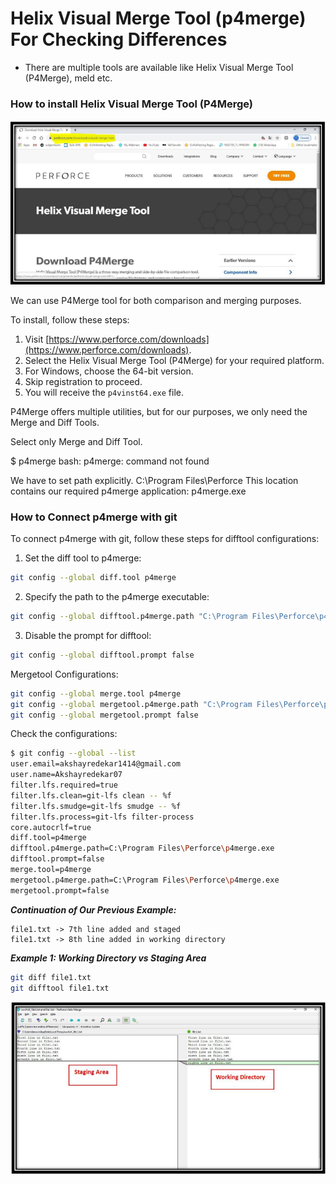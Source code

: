 # Helix Visual Merge Tool (p4merge) For Checking Differences

- There are multiple tools are available like Helix Visual Merge Tool (P4Merge), meld etc.

### How to install Helix Visual Merge Tool (P4Merge)
![img](/images/helix-installation.png)

We can use P4Merge tool for both comparison and merging purposes.

To install, follow these steps:

1. Visit [https://www.perforce.com/downloads](https://www.perforce.com/downloads).
2. Select the Helix Visual Merge Tool (P4Merge) for your required platform.
3. For Windows, choose the 64-bit version.
4. Skip registration to proceed.
5. You will receive the `p4vinst64.exe` file.

P4Merge offers multiple utilities, but for our purposes, we only need the Merge and Diff Tools.

Select only Merge and Diff Tool.

$ p4merge
bash: p4merge: command not found

We have to set path explicitly.
C:\Program Files\Perforce
This location contains our required p4merge application: p4merge.exe

### How to Connect p4merge with git

To connect p4merge with git, follow these steps for difftool configurations:

1. Set the diff tool to p4merge:
```bash
git config --global diff.tool p4merge
```
2. Specify the path to the p4merge executable:
```bash
git config --global difftool.p4merge.path "C:\Program Files\Perforce\p4merge.exe"
```
3. Disable the prompt for difftool:
```bash
git config --global difftool.prompt false
```


Mergetool Configurations:
```bash
git config --global merge.tool p4merge
git config --global mergetool.p4merge.path "C:\Program Files\Perforce\p4merge.exe"
git config --global mergetool.prompt false
```
Check the configurations:

```bash
$ git config --global --list
user.email=akshayredekar1414@gmail.com
user.name=Akshayredekar07
filter.lfs.required=true
filter.lfs.clean=git-lfs clean -- %f
filter.lfs.smudge=git-lfs smudge -- %f
filter.lfs.process=git-lfs filter-process
core.autocrlf=true
diff.tool=p4merge
difftool.p4merge.path=C:\Program Files\Perforce\p4merge.exe
difftool.prompt=false
merge.tool=p4merge
mergetool.p4merge.path=C:\Program Files\Perforce\p4merge.exe
mergetool.prompt=false

```

**_Continuation of Our Previous Example:_**
```
file1.txt -> 7th line added and staged
file1.txt -> 8th line added in working directory
```
**_Example 1: Working Directory vs Staging Area_**
```bash
git diff file1.txt
git difftool file1.txt
```

![img](/images/diff-tool-output.png)